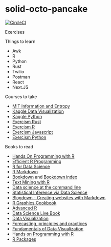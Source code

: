 # solid-octo-pancake

[![CircleCI](https://circleci.com/gh/unozerocode/exercises.svg?style=svg&circle-token=55c433f7012d92bb1184beed283adc8a093f0093)](https://circleci.com/gh/unozerocode/exercises)

Exercises

Things to learn
- Awk
- R
- Python
- Rust
- Twilio
- Postman
- React
- Next.JS

Courses to take
- [MIT Information and Entropy](https://ocw.mit.edu/courses/electrical-engineering-and-computer-science/6-050j-information-and-entropy-spring-2008/)
- [Kaggle Data Visualization](https://www.kaggle.com/learn/data-visualization)
- [Kaggle Python](https://www.kaggle.com/learn/python)
- [Exercism Rust](https://exercism.io/my/tracks/rust)
- [Exercism R](https://exercism.io/my/tracks/r)
- [Exercism Javascript](https://exercism.io/my/tracks/javascript)
- [Exercism Python](https://exercism.io/my/tracks/python)

Books to read
- [Hands On Programming with R](https://rstudio-education.github.io/hopr/)
- [Efficient R Programming](https://bookdown.org/csgillespie/efficientR/)
- [R for Data Science](https://r4ds.had.co.nz/)
- [R Markdown](https://bookdown.org/yihui/rmarkdown/)
- [Bookdown](https://bookdown.org/yihui/bookdown/) and [Bookdown index](https://bookdown.org/)
- [Text Mining with R](https://www.tidytextmining.com/)
- [Data science at the command line](https://www.datascienceatthecommandline.com/)
- [Statistical Inference via Data Science](https://moderndive.com/)
- [Blogdown - Creating websites with Markdown](https://bookdown.org/yihui/blogdown/)
- [R Graphics Cookbook](https://r-graphics.org/)
- [Advanced R](https://adv-r.hadley.nz/)
- [Data Science Live Book](https://livebook.datascienceheroes.com/)
- [Data Visualization](https://socviz.co/)
- [Forecasting, principles and practices](https://otexts.com/fpp2/)
- [Fundamentals of Data Visualization](https://serialmentor.com/dataviz/)
- [Hands on Programming with R](https://rstudio-education.github.io/hopr/)
- [R Packages](https://r-pkgs.org/)
